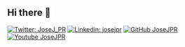 ## Hi there 👋

[![Twitter: JoseJ_PR](https://img.shields.io/twitter/url/JoseJ_PR?style=social)](https://twitter.com/JoseJ_PR)
[![Linkedin: josejpr](https://img.shields.io/badge/-josejpr-blue?style=flat-square&logo=Linkedin&logoColor=white&link=https://www.linkedin.com/in/josejpr/)](https://www.linkedin.com/in/josejpr/)
[![GitHub JoseJPR](https://img.shields.io/github/followers/JoseJPR?label=follow&style=social)](https://github.com/JoseJPR)
[![Youtube JoseJPR](https://img.shields.io/youtube/followers/JoseJPR?label=follow&style=social)](https://youtube.com/@JoseJPR)

<!--
**JoseJPR/JoseJPR** is a ✨ _special_ ✨ repository because its `README.md` (this file) appears on your GitHub profile.

Here are some ideas to get you started:

- 🔭 I’m currently working on ...
- 🌱 I’m currently learning ...
- 👯 I’m looking to collaborate on ...
- 🤔 I’m looking for help with ...
- 💬 Ask me about ...
- 📫 How to reach me: ...
- 😄 Pronouns: ...
- ⚡ Fun fact: ...
-->
